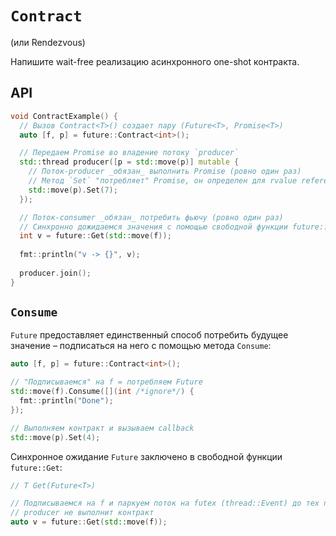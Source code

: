 # `Contract`
(или Rendezvous)

Напишите wait-free реализацию асинхронного one-shot контракта.

## API

```cpp
void ContractExample() {
  // Вызов Contract<T>() создает пару (Future<T>, Promise<T>)
  auto [f, p] = future::Contract<int>();

  // Передаем Promise во владение потоку `producer`
  std::thread producer([p = std::move(p)] mutable {
    // Поток-producer _обязан_ выполнить Promise (ровно один раз)
    // Метод `Set` "потребляет" Promise, он определен для rvalue reference
    std::move(p).Set(7);
  });

  // Поток-consumer _обязан_ потребить фьючу (ровно один раз)
  // Синхронно дожидаемся значения с помощью свободной функции future::Get
  int v = future::Get(std::move(f));
  
  fmt::println("v -> {}", v);
  
  producer.join();
}
```

## `Consume`

`Future` предоставляет единственный способ потребить будущее значение – подписаться
на него с помощью метода `Consume`:

```cpp
auto [f, p] = future::Contract<int>();

// "Подписываемся" на f = потребляем Future
std::move(f).Consume([](int /*ignore*/) {
  fmt::println("Done");
});

// Выполняем контракт и вызываем callback
std::move(p).Set(4);
``` 

Синхронное ожидание `Future` заключено в свободной функции `future::Get`:

```cpp
// T Get(Future<T>)

// Подписываемся на f и паркуем поток на futex (thread::Event) до тех пор, пока 
// producer не выполнит контракт
auto v = future::Get(std::move(f));
```
